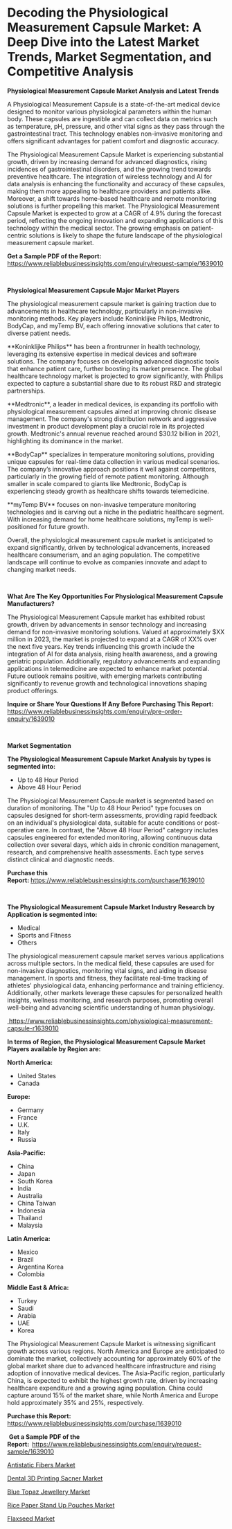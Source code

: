 <p><h1>Decoding the Physiological Measurement Capsule Market: A Deep Dive into the Latest Market Trends, Market Segmentation, and Competitive Analysis</h1></p><p><strong>Physiological Measurement Capsule Market Analysis and Latest Trends</strong></p>
<p><p>A Physiological Measurement Capsule is a state-of-the-art medical device designed to monitor various physiological parameters within the human body. These capsules are ingestible and can collect data on metrics such as temperature, pH, pressure, and other vital signs as they pass through the gastrointestinal tract. This technology enables non-invasive monitoring and offers significant advantages for patient comfort and diagnostic accuracy.</p><p>The Physiological Measurement Capsule Market is experiencing substantial growth, driven by increasing demand for advanced diagnostics, rising incidences of gastrointestinal disorders, and the growing trend towards preventive healthcare. The integration of wireless technology and AI for data analysis is enhancing the functionality and accuracy of these capsules, making them more appealing to healthcare providers and patients alike. Moreover, a shift towards home-based healthcare and remote monitoring solutions is further propelling this market. The Physiological Measurement Capsule Market is expected to grow at a CAGR of 4.9% during the forecast period, reflecting the ongoing innovation and expanding applications of this technology within the medical sector. The growing emphasis on patient-centric solutions is likely to shape the future landscape of the physiological measurement capsule market.</p></p>
<p><strong>Get a Sample PDF of the Report:&nbsp;</strong> <a href="https://www.reliablebusinessinsights.com/enquiry/request-sample/1639010?utm_campaign=1091&utm_medium=2&utm_source=Github&utm_content=ia&utm_term=25092024&utm_id=physiological-measurement-capsule">https://www.reliablebusinessinsights.com/enquiry/request-sample/1639010</a></p>
<p>&nbsp;</p>
<p><strong>Physiological Measurement Capsule Major Market Players</strong></p>
<p><p>The physiological measurement capsule market is gaining traction due to advancements in healthcare technology, particularly in non-invasive monitoring methods. Key players include Koninklijke Philips, Medtronic, BodyCap, and myTemp BV, each offering innovative solutions that cater to diverse patient needs.</p><p>**Koninklijke Philips** has been a frontrunner in health technology, leveraging its extensive expertise in medical devices and software solutions. The company focuses on developing advanced diagnostic tools that enhance patient care, further boosting its market presence. The global healthcare technology market is projected to grow significantly, with Philips expected to capture a substantial share due to its robust R&D and strategic partnerships.</p><p>**Medtronic**, a leader in medical devices, is expanding its portfolio with physiological measurement capsules aimed at improving chronic disease management. The company's strong distribution network and aggressive investment in product development play a crucial role in its projected growth. Medtronic's annual revenue reached around $30.12 billion in 2021, highlighting its dominance in the market.</p><p>**BodyCap** specializes in temperature monitoring solutions, providing unique capsules for real-time data collection in various medical scenarios. The company’s innovative approach positions it well against competitors, particularly in the growing field of remote patient monitoring. Although smaller in scale compared to giants like Medtronic, BodyCap is experiencing steady growth as healthcare shifts towards telemedicine.</p><p>**myTemp BV** focuses on non-invasive temperature monitoring technologies and is carving out a niche in the pediatric healthcare segment. With increasing demand for home healthcare solutions, myTemp is well-positioned for future growth.</p><p>Overall, the physiological measurement capsule market is anticipated to expand significantly, driven by technological advancements, increased healthcare consumerism, and an aging population. The competitive landscape will continue to evolve as companies innovate and adapt to changing market needs.</p></p>
<p>&nbsp;</p>
<p><strong>What Are The Key Opportunities For Physiological Measurement Capsule Manufacturers?</strong></p>
<p><p>The Physiological Measurement Capsule market has exhibited robust growth, driven by advancements in sensor technology and increasing demand for non-invasive monitoring solutions. Valued at approximately $XX million in 2023, the market is projected to expand at a CAGR of XX% over the next five years. Key trends influencing this growth include the integration of AI for data analysis, rising health awareness, and a growing geriatric population. Additionally, regulatory advancements and expanding applications in telemedicine are expected to enhance market potential. Future outlook remains positive, with emerging markets contributing significantly to revenue growth and technological innovations shaping product offerings.</p></p>
<p><strong>Inquire or Share Your Questions If Any Before Purchasing This Report:</strong> <a href="https://www.reliablebusinessinsights.com/enquiry/pre-order-enquiry/1639010?utm_campaign=1091&utm_medium=2&utm_source=Github&utm_content=ia&utm_term=25092024&utm_id=physiological-measurement-capsule">https://www.reliablebusinessinsights.com/enquiry/pre-order-enquiry/1639010</a></p>
<p>&nbsp;</p>
<p><strong>Market Segmentation</strong></p>
<p><strong>The Physiological Measurement Capsule Market Analysis by types is segmented into:</strong></p>
<p><ul><li>Up to 48 Hour Period</li><li>Above 48 Hour Period</li></ul></p>
<p><p>The Physiological Measurement Capsule market is segmented based on duration of monitoring. The "Up to 48 Hour Period" type focuses on capsules designed for short-term assessments, providing rapid feedback on an individual's physiological data, suitable for acute conditions or post-operative care. In contrast, the "Above 48 Hour Period" category includes capsules engineered for extended monitoring, allowing continuous data collection over several days, which aids in chronic condition management, research, and comprehensive health assessments. Each type serves distinct clinical and diagnostic needs.</p></p>
<p><strong>Purchase this Report:&nbsp;</strong><a href="https://www.reliablebusinessinsights.com/purchase/1639010?utm_campaign=1091&utm_medium=2&utm_source=Github&utm_content=ia&utm_term=25092024&utm_id=physiological-measurement-capsule">https://www.reliablebusinessinsights.com/purchase/1639010</a></p>
<p>&nbsp;</p>
<p><strong>The Physiological Measurement Capsule Market Industry Research by Application is segmented into:</strong></p>
<p><ul><li>Medical</li><li>Sports and Fitness</li><li>Others</li></ul></p>
<p><p>The physiological measurement capsule market serves various applications across multiple sectors. In the medical field, these capsules are used for non-invasive diagnostics, monitoring vital signs, and aiding in disease management. In sports and fitness, they facilitate real-time tracking of athletes' physiological data, enhancing performance and training efficiency. Additionally, other markets leverage these capsules for personalized health insights, wellness monitoring, and research purposes, promoting overall well-being and advancing scientific understanding of human physiology.</p></p>
<p><a href="https://www.reliablebusinessinsights.com/physiological-measurement-capsule-r1639010?utm_campaign=1091&utm_medium=2&utm_source=Github&utm_content=ia&utm_term=25092024&utm_id=physiological-measurement-capsule">&nbsp;https://www.reliablebusinessinsights.com/physiological-measurement-capsule-r1639010</a></p>
<p><strong>In terms of Region, the Physiological Measurement Capsule Market Players available by Region are:</strong></p>
<p>
    <p> <strong> North America: </strong>
        <ul>
            <li>United States</li>
            <li>Canada</li>
        </ul>
        </p> 
    <p> <strong> Europe: </strong>
        <ul>
            <li>Germany</li>
            <li>France</li>
            <li>U.K.</li>
            <li>Italy</li>
            <li>Russia</li>
        </ul>
        </p> 
    <p> <strong> Asia-Pacific: </strong>
        <ul>
            <li>China</li>
            <li>Japan</li>
            <li>South Korea</li>
            <li>India</li>
            <li>Australia</li>
            <li>China Taiwan</li>
            <li>Indonesia</li>
            <li>Thailand</li>
            <li>Malaysia</li>
        </ul>
        </p> 
    <p> <strong> Latin America: </strong>
        <ul>
            <li>Mexico</li>
            <li>Brazil</li>
            <li>Argentina Korea</li>
            <li>Colombia</li>
        </ul>
        </p> 
    <p> <strong> Middle East & Africa: </strong>
        <ul>
            <li>Turkey</li>
            <li>Saudi</li>
            <li>Arabia</li>
            <li>UAE</li>
            <li>Korea</li>
        </ul>
    </p>
    </p>
<p><p>The Physiological Measurement Capsule Market is witnessing significant growth across various regions. North America and Europe are anticipated to dominate the market, collectively accounting for approximately 60% of the global market share due to advanced healthcare infrastructure and rising adoption of innovative medical devices. The Asia-Pacific region, particularly China, is expected to exhibit the highest growth rate, driven by increasing healthcare expenditure and a growing aging population. China could capture around 15% of the market share, while North America and Europe hold approximately 35% and 25%, respectively.</p></p>
<p><strong>Purchase this Report: </strong><a href="https://www.reliablebusinessinsights.com/purchase/1639010?utm_campaign=1091&utm_medium=2&utm_source=Github&utm_content=ia&utm_term=25092024&utm_id=physiological-measurement-capsule">https://www.reliablebusinessinsights.com/purchase/1639010</a></p>
<p>&nbsp;<strong>Get a Sample PDF of the Report:&nbsp;&nbsp;</strong><a href="https://www.reliablebusinessinsights.com/enquiry/request-sample/1639010?utm_campaign=1091&utm_medium=2&utm_source=Github&utm_content=ia&utm_term=25092024&utm_id=physiological-measurement-capsule">https://www.reliablebusinessinsights.com/enquiry/request-sample/1639010</a></p>
<p><strong></strong></p>
<p><p><a href="https://www.linkedin.com/pulse/antistatic-fibers-market-segmentation-geographical-regions-zss6f?utm_campaign=1091&utm_medium=2&utm_source=Github&utm_content=ia&utm_term=25092024&utm_id=physiological-measurement-capsule">Antistatic Fibers Market</a></p><p><a href="https://github.com/MariaWashington76/Market-Research-Report-List-1/blob/main/dental-3d-printing-sacner-market.md?utm_campaign=1091&utm_medium=2&utm_source=Github&utm_content=ia&utm_term=25092024&utm_id=physiological-measurement-capsule">Dental 3D Printing Sacner Market</a></p><p><a href="https://issuu.com/reportprime-2/docs/blue-topaz-jewellery-market-size-20_325c6511d9287f?utm_campaign=1091&utm_medium=2&utm_source=Github&utm_content=ia&utm_term=25092024&utm_id=physiological-measurement-capsule">Blue Topaz Jewellery Market</a></p><p><a href="https://issuu.com/reportprime-2/docs/rice-paper-stand-up-pouches-market-_af8648389a160e?utm_campaign=1091&utm_medium=2&utm_source=Github&utm_content=ia&utm_term=25092024&utm_id=physiological-measurement-capsule">Rice Paper Stand Up Pouches Market</a></p><p><a href="https://www.linkedin.com/pulse/flaxseed-market-size-growth-trends-industry-analysis-type-application-cvwke?utm_campaign=1091&utm_medium=2&utm_source=Github&utm_content=ia&utm_term=25092024&utm_id=physiological-measurement-capsule">Flaxseed Market</a></p></p>